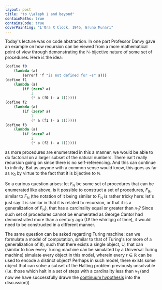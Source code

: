 ```yaml
---
layout: post
title: "to \\aleph 1 and beyond"
containMaths: true
containsCode: true
coverPainting: "L'Ora X Clock, 1945, Bruno Munari"
---
```


Today's lecture was on code abstraction. In one part Professor Danvy gave an example on how recursion can be viewed from a more mathematical point of view through demonstrating the $\mathbb{N}$-bijective nature of some set of procedures. Here is the idea:

```scheme
(define f0
    (lambda (a)
        (errorf 'f "is not defined for ~s" a)))
(define f1
    (lambda (a)
        (if (zero? a)
            1
            (* a (f0 (- a 1))))))
(define f2
    (lambda (a)
        (if (zero? a)
            1
            (* a (f1 (- a 1))))))
(define f3
    (lambda (a)
        (if (zero? a)
            1
            (* a (f2 (- a 1))))))
```

as more procedures are enumerated in this a manner, we would be able to do factorial on a larger subset of the natural numbers. There isn't really recursion going on since there is no self-referencing. And this can continue to infinity. But as anyone with a common sense would know, this goes as far as $\aleph_0$ by virtue to the fact that it is bijective to $\mathbb{N}$.

So a curious question arises: let $F_{\mathbb{N}}$ be some set of procedures that can be enumerated like above, is it possible to construct a set of procedures, $F_{\mathbb{R}}$, similar to $F_{\mathbb{N}}$ (the notation of it being similar to $F_{\mathbb{N}}$ is rather tricky here: let's just say it is similar in that it is related to recursion, or that it is a generalization of $F_{\mathbb{N}}$), that has a cardinality equal or greater than $\aleph_1$? Since such set of procedures cannot be enumerated as George Cantor had demonstrated more than a century ago (O! the whirligig of time), it would need to be constructed in a different manner.

The same question can be asked regarding Turing machine: can we formulate a model of computation, similar to that of Turing's (or more of a generalization of it), such that there exists a single object, U, that can (similar to how every Turing machine can be simulated by a Universal Turing machine) simulate every object in this model, wherein every $r \in \mathbb{R}$ can be used to encode a distinct object? Perhaps in such model, there exists some object that can solve a subset of the Halting problem previously unsolvable (i.e. those which halt in a set of steps with a cardinality less than $\aleph_1$ (and now we have successfully drawn the [continuum hypothesis](http://plato.stanford.edu/entries/continuum-hypothesis/) into the discussion)).

